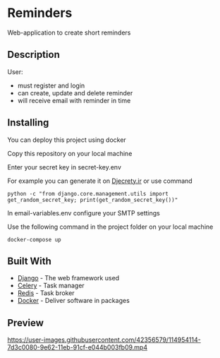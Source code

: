 # Reminders
 Web-application to create short reminders

## Description

User:
* must register and login
* can create, update and delete reminder
* will receive email with reminder in time
 
## Installing

You can deploy this project using docker

Copy this repository on your local machine

Enter your secret key in secret-key.env

For example you can generate it on [Djecrety.ir](https://djecrety.ir/) or use command
```
python -c "from django.core.management.utils import get_random_secret_key; print(get_random_secret_key())"
```

In email-variables.env configure your SMTP settings

Use the following command in the project folder on your local machine

```
docker-compose up
```

## Built With

* [Django](https://docs.djangoproject.com/en/3.2/) - The web framework used
* [Celery](https://docs.celeryproject.org/en/stable/) - Task manager
* [Redis](https://redis.io/) - Task broker
* [Docker](https://www.docker.com/) - Deliver software in packages

## Preview

https://user-images.githubusercontent.com/42356579/114954114-7d3c0080-9e62-11eb-91cf-e044b003fb09.mp4